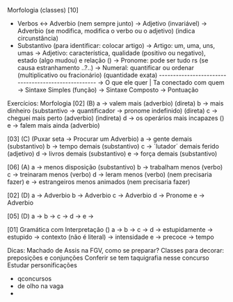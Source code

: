 Morfologia (classes) [10] 
- Verbos <-> Adverbio (nem sempre junto) 
	-> Adjetivo (invariável)
	-> Adverbio (se modifica, modifica o verbo ou o adjetivo) (indica circunstância)
- Substantivo  (para identificar: colocar artigo)
	-> Artigo: um, uma, uns, umas
	-> Adjetivo: característica, qualidade (positivo ou negativo), estado (algo mudou) e relação () 
	-> Pronome: pode ser tudo rs (se causa estranhamento ..?..)
	-> Numeral: quantificar ou ordenar (multiplicativo ou fracionário) (quantidade exata)
---------------------------------------------------- -> O que ele quer | Ta conectado com quem 
-> Sintaxe Simples (função) 
-> Sintaxe Composto 
-> Pontuação



Exercícios:
Morfologia 
[02] (B)
a -> valem mais (adverbio) (direta)
b -> mais dinheiro (substantivo -> quantificador -> pronome indefinido) (direta)
c -> cheguei mais perto (adverbio) (indireta)
d -> os operários mais incapazes ()
e -> falem mais ainda (adverbio)

[03] (C) (Puxar seta -> Procurar um Adverbio)
a -> gente demais (substantivo)
b -> tempo demais (substantivo)
c -> ´lutador´ demais ferido (adjetivo)
d -> livros demais (substantivo)
e -> força demais (substantivo)

[06] (A)
a -> menos disposição (substantivo)
b -> trabalham menos (verbo)
c -> treinaram menos (verbo)
d -> leram menos (verbo) (nem precisaria fazer)
e -> estrangeiros menos animados (nem precisaria fazer)

[02] (D)
a -> Adverbio
b -> Adverbio
c -> Adverbio
d -> Pronome
e -> Adverbio

[05] (D)
a ->
b ->
c ->
d ->
e ->

[01] Gramática com Interpretação () 
a -> 
b -> 
c -> 
d -> estupidamente -> estupido -> contexto (não é literal) -> intensidade
e -> precoce -> tempo


Dicas:
Machado de Assis na FGV, como se preparar?
Classes para decorar: preposições e conjunções
Conferir se tem taquigrafia nesse concurso
Estudar personificações


- qconcursos
- de olho na vaga
- 